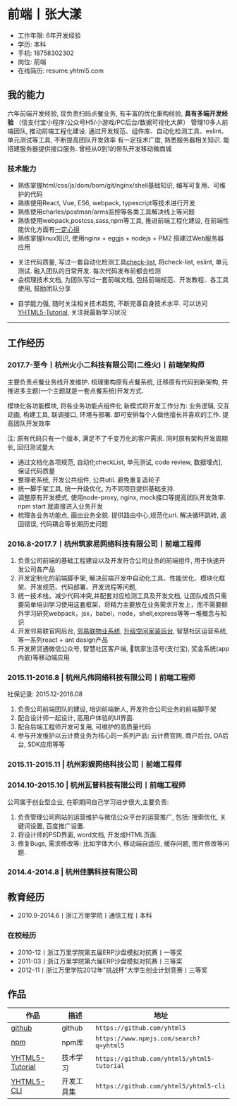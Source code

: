 # 前端丨张大漾

- 工作年限: 6年开发经验
- 学历: 本科
- 手机: 18758302302
- 岗位: 前端
- 在线简历: resume.yhtml5.com

<!-- word-break: break-word; -->

<!-- 大型项目研发经验
解耦，业务上解耦
推出微页面，前端微服务概念 并公司大规模应用 -->

## 我的能力

六年前端开发经验, 现负责扫码点餐业务, 有丰富的优化重构经验, **具有多端开发经验** （信支付宝小程序/公众号H5/小游戏/PC后台/数据可视化大屏）
管理10多人前端团队, 推动前端工程化建设. 通过开发规范、组件库、自动化检测工具、eslint、单元测试等工具, 不断提高团队开发效率
有一定技术广度, 熟悉服务器相关知识. 能搭建服务器提供接口服务. 曾经从0到1的带队开发移动微商城
<!-- , 熟悉小程序公众号授权与支付流程 -->

<!-- ### 业务方面 -->
<!-- * 擅长使用xmind等工具梳理业务, 将各业务图像化, 建立业务全貌, 为产品发展提供参考 -->
<!-- * 有团队管理经验, 能带团队独立完成一个前端项目. 包括项目前端架构设计, 页面UI组件开发, 前后端数据联调 -->


### 技术能力
<!-- * 有pc, 移动, 小程序等多端开发经验 -->
* 熟练掌握html/css/js/dom/bom/git/nginx/shell基础知识, 编写可复用、可维护的代码
* 熟练使用React, Vue, ES6, webpack, typescript等技术进行开发
* 熟练使用charles/postman/arms监控等各类工具解决线上等问题
* 熟练使用webpack,postcss,sass,npm等工具, 推进前端工程化建设, 在前端性能优化方面有[一定心得](https://www.processon.com/view/link/5c2d8296e4b0641c83cb89c7)
* 熟练掌握linux知识, 使用nginx + eggjs + nodejs + PM2 搭建过Web服务器应用
<!-- * 开发过一套 基于nodejs + webpack + babel + eslint + shelljs的一套前端脚手架, 不需要每个人都是webpack配置工程师 -->
* 关注代码质量, 写过一套自动化检测工具[check-list](https://github.com/yhtml5/yhtml5-cli/tree/master/packages/check-list), 将check-list, eslint, 单元测试. 融入团队的日常开发. 每次代码发布前都会检测
* 会梳理技术文档, 为团队写过一套前端文档, 包括前端规范、开发教程、各工具使用, 鼓励团队分享
<!-- 上证据 -->
* 自学能力强, 随时关注相关技术趋势, 不断完善自身技术水平. 可以访问[YHTML5-Tutorial][YHTML5-Tutorial], 关注我最新学习状况


<!--
### WEB相关技能
* 熟练使用webpack, 能独立构建前端应用, 为不同项目定制不同的任务逻辑, 解决前端开发中自动化工具, 性能优化, 模块化框架, 开发规范, 代码部署, 开发流程等问题
* 熟练使用Chrome Dev Tools 进行测试, 联调, debug
* 熟练使用git, 进行代码的版本管理, 包括增加/提交/回退, 分支管理/切换/删除, 搭建git服务器
* [html5shiv][html5shiv],[es5-shim][es5-shim],normalize,autoprefixer
* 熟练使用ajax, 发起请求, 联调接口, 处理异步逻辑
* 熟练使用markdown来编写API文档
* 熟练SEO优化, 能配合运营/推广人员进行相关SEO优化操作
* 熟悉使用Linux终端命令行, 能脱离GUI界面进行工作
-->

---
## 工作经历

### 2017.7-至今丨杭州火小二科技有限公司(二维火)丨前端架构师
<!-- 社保记录: 2017.8-至今 -->

主要负责点餐业务线开发维护. 梳理重构原有点餐系统, 迁移原有代码到新架构,
并推进多主题(一个主题就是一套点餐系统)开发方式.

模块化各功能模块, 将各业务功能点组件化
新模式将开发工作分为: 业务逻辑, 交互动画, 构建工具, 联调接口, 环境与部署.
即可安排每个人做他擅长并喜欢的工作. 提高团队开发效率

注: 原有代码只有一个版本, 满足不了千变万化的客户需求.
同时原有架构开发周期长, 回归测试量大

* 通过文档化各项规范, 自动化checkList, 单元测试, code review, 数据埋点], 保证代码质量
* 整理老系统, 开发公共组件, 公共util. 避免重复造轮子
* 统一脚手架工具, 统一升级优化, 为不同项目提供基础支持.
* 调整原有开发模式, 使用node-proxy, nginx, mock接口等提高团队开发效率. npm start 就直接进入业务开发
* 梳理各业务功能点, 画出业务全貌. 提供路由中心,规范化url. 解决循环跳转, 返回错误, 代码耦合等长期历史问题

### 2016.8-2017.7丨杭州筑家易网络科技有限公司丨前端工程师
<!-- 社保记录: 2016.9-2017.7 -->
1. 负责公司前端的基础工程建设以及开发符合公司业务的前端组件, 用于快速开发公司各产品
2. 开发定制化的前端脚手架, 解决前端开发中自动化工具、性能优化、模块化框架、开发规范、代码部署、开发流程等问题,
3. 统一技术栈，减少代码冲突,并配套对应检测工具及开发文档, 让团队成员只需要简单培训学习使用这套框架，将精力主要放在业务需求开发上，而不需要额外学习研究webpack，jsx，babel，node，shell,express等等一堆概念与知识
4. 开发邻易联官网后台, [邻易联物业系统][project-estateManagement], [升级空间家装后台][project-home-decoration], 智慧社区运营系统, 等一系列react + ant design产品
5. 开发房贷通微信公众号, 智慧社区客户端, 筑家生活号(支付宝), 奖金系统(app内嵌)等移动端应用

<!--
它是一个传统行业, 缺乏技术基因, 技术氛围上不是很浓
有时候运营扔过来一个需求, 说客户需要, 明天上线
短期内, 可能这种方式开发效率快, 长久来看, 对整个项目的进度非常不利.
我很理解项目急着上线. 但是是否能换种方式. 先过滤一下哪些是真正的用户需求,
然后过一下产品评审, 技术评审, 同时制定好项目的开发流程规范. 积累一些技术基础
然后再用这些规范, 技术去推动业务发展. 相辅相成
-->

### 2015.11-2016.8 | 杭州凡伟网络科技有限公司丨前端工程师

社保记录: 2015.12-2016.08
<!-- 2015.9 - 2016.9 -->
1. 负责公司前端团队的建设, 培训前端新人, 开发符合公司业务的前端脚手架
2. 配合设计师一起设计, 高用户体验的UI界面.
3. 配合后端工程师开发可复用, 可维护的高质量代码
4. 参与开发维护以云计费业务为核心的一系列产品: 云计费官网, 商户后台, OA后台, SDK应用等等

<!--
后因前端技术氛围不够而离职,
不过在现在这家公司, 我想通了, 技术氛围是一个需要每个人去营造的. 有时候大家都有这样的想法,
只需要一个人去领头. 技术氛围不够就自己造. 不一定需要开会/code review/share report
-->
<!--
那段时间经历,还是挺坎坷的, 因为我才不到一年的前端工作经验, 面试了好多家公司.
也去了俩家公司, 大多数公司都是宁缺毋滥的准则. 毕竟公司不是学习的地方, 都是需要能独当一面的前端人员
面试官也给了我许多非常有用的建议. 不过既然决定以后走技术这条路, 那就一直学习一直走下去
-->

### 2015.11-2015.11 | 杭州彩娱网络科技公司丨前端工程师
<!-- 社保记录: 2015.11-2015.11
公司缩招, 正好试用期 -->


### 2014.10-2015.10 | 杭州瓦普科技有限公司丨前端工程师
<!-- 公司试用期不缴纳社保
社保记录: 2015.4-2015.9 -->

公司属于创业型企业, 在职期间自己学习进步很大,主要负责:

1. 负责管理公司网站的运营维护与微信公众平台的运营推广, 包括: 搜索优化, 关键词设置, 百度推广设置.
2. 将设计师的PSD界面, word文档, 开发成HTML页面.
3. 修复Bugs, 需求修改等: 比如字体大小, 移动端自适应, 缓存问题, 图片修改等问题.


### 2014.4-2014.8 | 杭州佳鹏科技有限公司



<!--
后期因公司业务需求, 也负责智能家居项目, 包括设计智能家居CAD方案, 小型无线局域网构建等内容. 后因职业规划方向而离职
-->

<!-- ## 项目经验 -->

<!--

**技术标签: nodejs, npm, webpack2, eslint, ant-design, react, babel**

YHTML5-Seed scaffolds out a new application. We can building a SPA or MPA.
writing your build configuration, and package manager dependencies (e.g npm) that you might need for your build

This is not only a project-seed for front-end. It is a complete set of solutions from the client to the server:
react,redux,webpack,web security,nodejs,express,api,git version,performance optimization
what you want technology stack all in one, and provides many out-of-the-box features

YHTML5-Seed 还提供了相应的加载策略, 缓存策略, 兼容策略, 安全策略. 更好的为业务服务, 创造商业价值

前端世界的变化总是惊人的，在这个项目里，我们会及时更新依赖的技术到最新稳定版本，同时及时淘汰一些过时的技术元素
我们不建议重度依赖别人发明的轮子，我们鼓励自己重复造轮子。在编码中了解底层原理，创造出更适合团队的解决方案

#### 目标
* 构建丨解决前端开发中自动化工具、性能优化、模块化框架、开发规范、代码部署、开发流程等问题
* 优化丨极致性能体验，前端性能优化，永无止境。
* 协作丨为团队提供愉悦的开发体验，提供前端开发脚手架的技术支持，配套相应的开发文档
* 统一丨统一风格，统一[代码规范][codeStandard]，统一技术栈，减少代码冲突,并配套对应检测工具
* 效率丨让团队成员只需要简单培训学习使用这套框架，将精力主要放在业务需求开发上，而不需要额外学习研究webpack，jsx，babel，node，shell,express等等一堆概念与知识

更多请点击 [YHTML5-Seed][YHTML5-Seed] `http://yhtml5.com/YHTML5-Seed/`
-->

<!-- ### 1. [升级空间家装后台][project-home-decoration] / [智慧社区物业系统][project-estateManagement] / 智慧社区运营系统丨2016.10 - 2017.06

**技术标签: react, redux, webpack2, ant-design, postcss, eslint, nodejs**
智慧社区是一个面对商家, 物业, 业主的大型项目. 底下有
邻易联物业官网, 邻易联物业官网后台, 邻易联物业系统, 智慧社区运营后台, 筑家生活生活号, 惠家装公众号 等一系列针对不同用户群体的产品

* 负责项目前端部分的技术选型, 基础工程搭建, 协助后端出接口方案, 敲定前端实现方式
* 根据项目计划, 对业务需求进行系统分析, 与产品经理一同制定开发计划, 并带领前端团队完成方案设计及系统开发
* 负责与设计师, 产品经理沟通, 参与产品的功能设计, 视觉设计, 与后端工程师一起编写API文档, 定义好交互方式, 数据结构
* 负责项目整体功能的开发, 测试维护, 发布部署等工作
* 负责使用webpack2, express, npm等工具创建项目骨架,
* 使用ant-design 模块化开发应用组件. 编写业务逻辑, 联调数据接口
* 引入加载策略, 按需打包资源, 延迟加载图片等资源, 预加载业务逻辑代码, 并线加载css, js资源. 提高系统整体性能
* 使用async/await 函数处理异步逻辑, 避免了回调地域. 同时集中处理业务逻辑,提高了代码的可维护性
* 负责项目的主体业务开发, bug修复, 功能迭代, 维护发布等工作

### 2. [云计费官网][project-jubaopay] / 商户后台丨2015.10 - 2016.06

**技术标签: WEB, ajax, AngularJs, Bootstrap, Vue, Fis3**
云计费官网, SDK应用 与商户后台是 针对 支付SDK商户的前台 + 后台 +客户端的一个一个完整的闭环系统

* 云计费官网是公司的官网, 根据项目计划, 对官网进行重构. 与项目经理一同制定项目计划, 负责对网站的全部内容的开发
* 搭建项目架构, 开发UI组件, 模块化开发, 动态渲染HTML界面
* 编写交互逻辑, 发起post请求, 并处理响应code并将数据绑定到页面模板
* 根据业务逻辑, 提供弹窗, 翻页, 日期, 上传, 表单验证等前端组件
* 移动端使用响应式设计, 使用@media, 保证应用在320px-1080px的移动终端(横屏/竖屏)上显示正常, 美观
* 移动端使用vue开发,并为ios预留数据接口, 只需要传入相关的数据,即可 展示列表页面 -->

## 教育经历
* 2010.9-2014.6丨浙江万里学院丨通信工程丨本科

### 在校经历
* 2010-12丨浙江万里学院第五届ERP沙盘模拟对抗赛丨一等奖
* 2011-03丨浙江万里学院第六届ERP沙盘模拟对抗赛丨三等奖
* 2012-11丨浙江万里学院2012年"挑战杯"大学生创业计划竞赛丨三等奖

<!--
- 2014.9-至今丨[Github]
Github绝对是前端最好的大课堂. 几乎所有的前端框架,类库,项目 都在上面发布分享. 阅读如诗一般的源代码,让人收益匪浅. 您可以访问[YHTML5-Tutorial], 关注我最新学习状况

- 2015.6-2015.06丨杭州AppCan移动开发技术培训丨培训内容:
通过一周的AppCan举办的APP开发培训与交流, 了解如何使用开发Hybrid应用, 初步掌握使用平台开发APP流程, 包括创建及同步项目, 模拟器调试, 真机调试及断点调试, UI框架, JS SDK, 插件调用, 数据获取, 云端编译及打包.

- 2014.3-2014.07丨极客学院丨WEB大前端工程师职业路径图丨教程内容:
极客学院的前端开发视频教程集合了html, css, JavaScript知识, 还有Bootstrap, jQuery等等流行的框架. 我受益非常大, 有了Node.js, 连php都能代替. 还有一些项目构建和实战开发等等高级应用知识.

- 2013.6-2013.12丨前端开发(选修课)丨培训内容:
大学时期, 我通过选修前端课程, 系统性的学习HTML从入门到精通的基础知识. 包括: 掌握HTML标签及其属性的使用; CSS样式与选择器, 通过DIV+CSS完成不同需求的样式和布局; 轻量级的编程语言JavaScript.

- 2011.6-2011.12丨浙江万里KAB创业俱乐部丨培训内容:
培养学院的创业意识, 正确认识企业在社会中的作用, 了解创办和经营企业的基本知识, 提升我们的创业能力和就业能力.
-->

## 作品

<!-- 您可以扫码二维码查看我的简历与作品, 帮你更全面的了解我 -->

作品|描述|地址
---|---|---
[github][github] | github |`https://github.com/yhtml5`
[npm][npm] | npm库 |`https://www.npmjs.com/search?q=yhtml5`
[YHTML5-Tutorial][YHTML5-Tutorial] | 技术学习 |`https://github.com/yhtml5/yhtml5-tutorial`
[YHTML5-CLI][YHTML5-CLI] | 开发工具集 | `https://github.com/yhtml5/yhtml5-cli`

<!-- [YHTML5-Seed][YHTML5-Seed] | 项目脚手架,提供react/mpa/vue等项目模板 | `https://github.com/yhtml5/YHTML5-Seed` -->
<!-- [YHTML5-Share][YHTML5-Share] | 前端技术总结与分享 | `https://github.com/yhtml5/YHTML5-Work/tree/master/work-summary/20160714-share-front-end` -->

[author]:https://img.shields.io/badge/author-yhtml5-blue.svg
[Build Status]:https://img.shields.io/travis/twbs/bootstrap/master.svg
[downloads total]:https://img.shields.io/github/downloads/atom/atom/total.svg
[npm version]:https://img.shields.io/npm/v/npm.svg
[node version]:https://img.shields.io/badge/node-v7.10.0-blue.svg

[es5-shim]:https://github.com/es-shims/es5-shim
[html5shiv]:https://github.com/aFarkas/html5shiv
[node]: http://nodejs.org

[npm]:https://github.com/yhtml5
[github]:https://github.com/yhtml5
[yhtml5.com]:http://yhtml5.com
[YHTML5-Seed]:https://github.com/yhtml5/YHTML5-Seed
[YHTML5-Tutorial]:https://github.com/yhtml5/yhtml5-tutorial
[YHTML5-CLI]:https://www.npmjs.com/package/yhtml5-cli
[YHTML5-Share]:https://github.com/yhtml5/YHTML5-Work/tree/master/work-summary/20160714-share-front-end
[project-jubaopay]:https://www.jubaopay.com
[project-home-decoration]:houtai.ejz99.com
[project-estateManagement]:property.elive99.com
